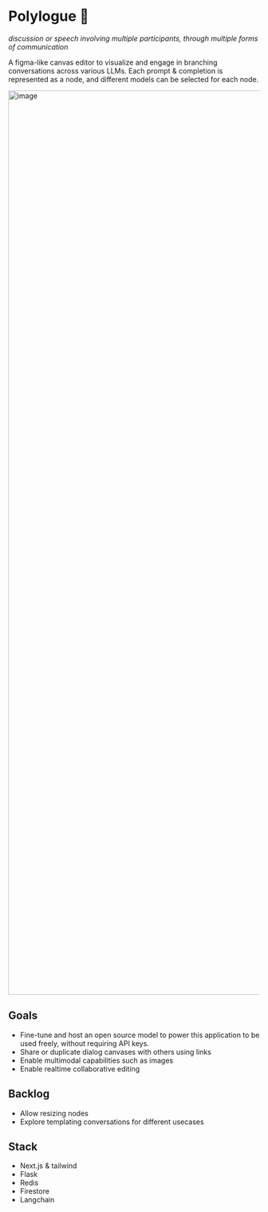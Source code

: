 # Polylogue 💬
_discussion or speech involving multiple participants, through multiple forms of communication_

A figma-like canvas editor to visualize and engage in branching conversations across various LLMs.
Each prompt & completion is represented as a node, and different models can be selected for each node.

<img width="1812" alt="image" src="https://github.com/user-attachments/assets/04aa884e-4ce4-406d-962b-890cfc85d7d7" />

## Goals
- Fine-tune and host an open source model to power this application to be used freely, without requiring API keys.
- Share or duplicate dialog canvases with others using links
- Enable multimodal capabilities such as images
- Enable realtime collaborative editing

## Backlog
- Allow resizing nodes
- Explore templating conversations for different usecases

## Stack
- Next.js & tailwind
- Flask
- Redis
- Firestore
- Langchain

